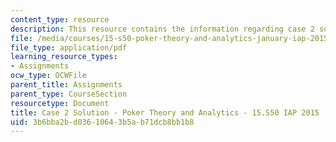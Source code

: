 ```yaml
---
content_type: resource
description: This resource contains the information regarding case 2 solution.
file: /media/courses/15-s50-poker-theory-and-analytics-january-iap-2015/3b6bba2bd03610643b5ab71dcb8bb1b8_MIT15_S50IAP15_Case2_Sol.pdf
file_type: application/pdf
learning_resource_types:
- Assignments
ocw_type: OCWFile
parent_title: Assignments
parent_type: CourseSection
resourcetype: Document
title: Case 2 Solution - Poker Theory and Analytics - 15.S50 IAP 2015
uid: 3b6bba2b-d036-1064-3b5a-b71dcb8bb1b8
---
```


